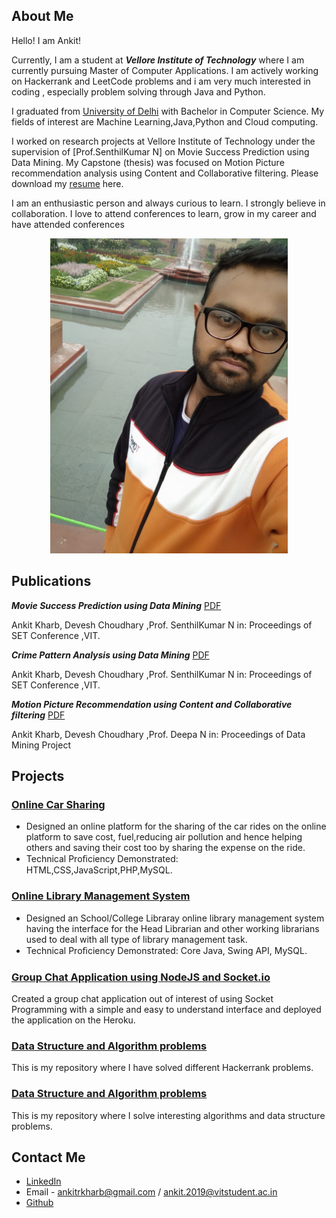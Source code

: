 ## About Me

Hello! I am Ankit!

Currently, I am a student at **_Vellore Institute of Technology_** where I am currently pursuing Master of Computer Applications. I am actively working on Hackerrank and LeetCode problems and i am very much interested in coding , especially problem solving through Java and Python. 

I graduated from [University of Delhi](https://www.du.ac.in/) with Bachelor in Computer Science. My fields of interest are Machine Learning,Java,Python and Cloud computing. 

I worked on research projects at Vellore Institute of Technology under the supervision of [Prof.SenthilKumar N]
on Movie Success Prediction using Data Mining. My Capstone (thesis) was focused on Motion Picture recommendation analysis using Content and Collaborative filtering. Please download my [resume](https://github.com/akharb1192/akharb1192.github.io/blob/master/ankitgit.pdf) here.



I am an enthusiastic person and always curious to learn. I strongly believe in collaboration. I love to attend conferences to learn, grow in my career and have attended conferences

<p align="center">
<img src="https://raw.githubusercontent.com/akharb1192/akharb1192.github.io/master/profile.jpg" width="380px" height="504px">
</p>
														    
## Publications

**_Movie Success Prediction using Data Mining_** [PDF](https://www.researchgate.net/publication/340829260_Movie_Success_Prediction_Using_Data_Mining_MCA-v3pht)

Ankit Kharb, Devesh Choudhary ,Prof. SenthilKumar N
in: Proceedings of SET Conference ,VIT.


 **_Crime Pattern Analysis using Data Mining_** [PDF]()

Ankit Kharb, Devesh Choudhary ,Prof. SenthilKumar N
in: Proceedings of SET Conference ,VIT.



**_Motion Picture Recommendation using Content and Collaborative filtering_** [PDF]()

Ankit Kharb, Devesh Choudhary ,Prof. Deepa N
in: Proceedings of Data Mining Project

## Projects
### [Online Car Sharing](https://github.com/chhayac/Gender-Classification-Using-Images)                                
- Designed an online platform for the sharing of the car rides on the online platform to save cost, fuel,reducing air pollution and hence helping others and saving their cost too by sharing the expense on the ride.
- Technical Proﬁciency Demonstrated: HTML,CSS,JavaScript,PHP,MySQL.

### [Online Library Management System](https://github.com/chhayac/Machine-Learning-Notebooks)
- Designed an School/College Libraray online library management system having the interface for the Head Librarian and other working librarians used to deal with all type of library management task.
- Technical Proﬁciency Demonstrated: Core Java, Swing API, MySQL.


### [Group Chat Application using NodeJS and Socket.io](https://github.com/akharb1192/nodejschatapp)
Created a group chat application out of interest of using Socket Programming with a simple and easy to understand interface and deployed the application on the Heroku.

### [Data Structure and Algorithm problems](https://github.com/akharb1192/HackerRank_solutions)
This is my repository where I have solved different Hackerrank problems.

### [Data Structure and Algorithm problems](https://github.com/akharb1192/Data_Structures)
This is my repository where I solve interesting algorithms and data structure problems.

## Contact Me
- [LinkedIn](https://www.linkedin.com/in/ankitrkharb)
- Email - ankitrkharb@gmail.com / ankit.2019@vitstudent.ac.in
- [Github](https://github.com/akharb1192)


